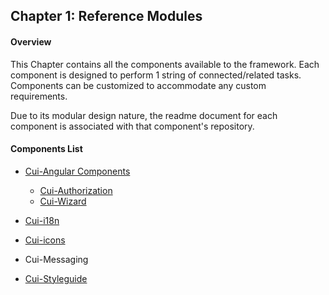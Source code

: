 ## Chapter 1: Reference Modules

#### Overview

This Chapter contains all the components available to the framework. Each component is designed to perform 1 string of connected\/related  tasks. Components can be customized to accommodate any custom requirements.

Due to its modular design nature, the readme document for each component is associated with that component's repository.

#### Components List

* [Cui-Angular Components](https://github.com/covisint/cui-ng/)

  * [Cui-Authorization](https://github.com/covisint/cui-ng/tree/master/utilities/cui-authorization)
  * [Cui-Wizard](https://github.com/covisint/cui-ng/tree/master/directives/cui-wizard)

* [Cui-i18n](https://github.com/covisint/cui-i18n)
* [Cui-icons](https://github.com/covisint/cui-icons)
* Cui-Messaging
* [Cui-Styleguide](https://github.com/covisint/cui-styleguide)

